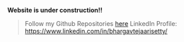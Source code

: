 **Website is under construction!!**


> Follow my Github Repositories [here](https://github.com/bhargavteja07)
> LinkedIn Profile: https://www.linkedin.com/in/bhargavtejaarisetty/



